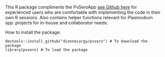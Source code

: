 This R package compliments the PvSeroApp [see Github here](https://github.com/dionnecargy/PvSeroApp) for experienced users who are comfortable with implementing the code in their own R sessions. Also contains helper functions relevant for Plasmodium spp. projects for in-house and collaborator needs. 

How to install the package:
```{r}
devtools::install_github("dionnecargy/pvsero") # To download the package
library(pvsero) # To load the package 
```
